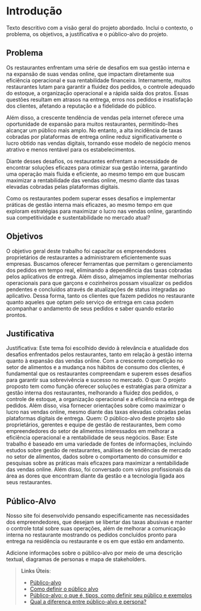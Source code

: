 # Introdução

Texto descritivo com a visão geral do projeto abordado. Inclui o contexto, o problema, os objetivos, a justificativa e o público-alvo do projeto.

## Problema
Os restaurantes enfrentam uma série de desafios em sua gestão interna e na expansão de suas vendas online, que impactam diretamente sua eficiência operacional e sua rentabilidade financeira. Internamente, muitos restaurantes lutam para garantir a fluidez dos pedidos, o controle adequado do estoque, a organização operacional e a rápida saída dos pratos. Essas questões resultam em atrasos na entrega, erros nos pedidos e insatisfação dos clientes, afetando a reputação e a fidelidade do público.

Além disso, a crescente tendência de vendas pela internet oferece uma oportunidade de expansão para muitos restaurantes, permitindo-lhes alcançar um público mais amplo. No entanto, a alta incidência de taxas cobradas por plataformas de entrega online reduz significativamente o lucro obtido nas vendas digitais, tornando esse modelo de negócio menos atrativo e menos rentável para os estabelecimentos.

Diante desses desafios, os restaurantes enfrentam a necessidade de encontrar soluções eficazes para otimizar sua gestão interna, garantindo uma operação mais fluida e eficiente, ao mesmo tempo em que buscam maximizar a rentabilidade das vendas online, mesmo diante das taxas elevadas cobradas pelas plataformas digitais.

Como os restaurantes podem superar esses desafios e implementar práticas de gestão interna mais eficazes, ao mesmo tempo em que exploram estratégias para maximizar o lucro nas vendas online, garantindo sua competitividade e sustentabilidade no mercado atual?

## Objetivos

O objetivo geral deste trabalho foi capacitar os empreendedores proprietários de restaurantes a administrarem eficientemente suas empresas. Buscamos oferecer ferramentas que permitam o gerenciamento dos pedidos em tempo real, eliminando a dependência das taxas cobradas pelos aplicativos de entrega. Além disso, almejamos implementar melhorias operacionais para que garçons e cozinheiros possam visualizar os pedidos pendentes e concluídos através de atualizações de status integradas ao aplicativo. Dessa forma, tanto os clientes que fazem pedidos no restaurante quanto aqueles que optam pelo serviço de entrega em casa podem acompanhar o andamento de seus pedidos e saber quando estarão prontos.


## Justificativa

Justificativa:
Este tema foi escolhido devido à relevância e atualidade dos desafios enfrentados pelos restaurantes, tanto em relação à gestão interna quanto à expansão das vendas online. Com a crescente competição no setor de alimentos e a mudança nos hábitos de consumo dos clientes, é fundamental que os restaurantes compreendam e superem esses desafios para garantir sua sobrevivência e sucesso no mercado.
O que:
O projeto proposto tem como função oferecer soluções e estratégias para otimizar a gestão interna dos restaurantes, melhorando a fluidez dos pedidos, o controle de estoque, a organização operacional e a eficiência na entrega de pedidos. Além disso, visa fornecer orientações sobre como maximizar o lucro nas vendas online, mesmo diante das taxas elevadas cobradas pelas plataformas digitais de entrega.
Quem:
O público-alvo deste projeto são proprietários, gerentes e equipe de gestão de restaurantes, bem como empreendedores do setor de alimentos interessados em melhorar a eficiência operacional e a rentabilidade de seus negócios.
Base:
Este trabalho é baseado em uma variedade de fontes de informações, incluindo estudos sobre gestão de restaurantes, análises de tendências de mercado no setor de alimentos, dados sobre o comportamento do consumidor e pesquisas sobre as práticas mais eficazes para maximizar a rentabilidade das vendas online. Além disso, foi conversado com vários profissionais da área as dores que encontram diante da gestão e a tecnologia ligada aos seus restaurantes.

## Público-Alvo

Nosso site foi desenvolvido pensando especificamente nas necessidades dos empreendedores, que desejam se libertar das taxas abusivas e manter o controle total sobre suas operações, além de melhorar a comunicação interna no restaurante mostrando os pedidos concluídos pronto para entrega na residência ou restaurante e os em que estão em andamento.

Adicione informações sobre o público-alvo por meio de uma descrição textual, diagramas de personas e mapa de stakeholders.

> **Links Úteis**:
> - [Público-alvo](https://blog.hotmart.com/pt-br/publico-alvo/)
> - [Como definir o público alvo](https://exame.com/pme/5-dicas-essenciais-para-definir-o-publico-alvo-do-seu-negocio/)
> - [Público-alvo: o que é, tipos, como definir seu público e exemplos](https://klickpages.com.br/blog/publico-alvo-o-que-e/)
> - [Qual a diferença entre público-alvo e persona?](https://rockcontent.com/blog/diferenca-publico-alvo-e-persona/)
